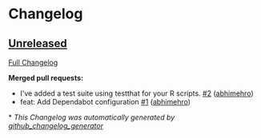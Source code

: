 # Changelog

## [Unreleased](https://github.com/abhimehro/Seatek_Analysis/tree/HEAD)

[Full Changelog](https://github.com/abhimehro/Seatek_Analysis/compare/1a1b13df64135ab9e6e08ef052f5fdbf33164ffb...HEAD)

**Merged pull requests:**

- I've added a test suite using testthat for your R scripts. [\#2](https://github.com/abhimehro/Seatek_Analysis/pull/2) ([abhimehro](https://github.com/abhimehro))
- feat: Add Dependabot configuration [\#1](https://github.com/abhimehro/Seatek_Analysis/pull/1) ([abhimehro](https://github.com/abhimehro))



\* *This Changelog was automatically generated by [github_changelog_generator](https://github.com/github-changelog-generator/github-changelog-generator)*
